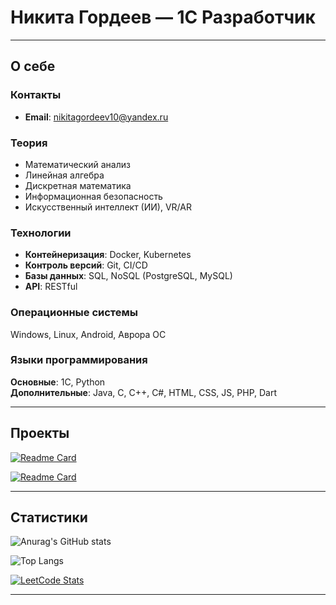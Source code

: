 # Никита Гордеев — 1С Разработчик

---

## О себе

### Контакты  
- **Email**: [nikitagordeev10@yandex.ru](mailto:nikitagordeev10@yandex.ru)

### Теория
- Математический анализ
- Линейная алгебра
- Дискретная математика
- Информационная безопасность
- Искусственный интеллект (ИИ), VR/AR

### Технологии
- **Контейнеризация**: Docker, Kubernetes
- **Контроль версий**: Git, CI/CD
- **Базы данных**: SQL, NoSQL (PostgreSQL, MySQL)
- **API**: RESTful

### Операционные системы
Windows, Linux, Android, Аврора ОС

### Языки программирования
**Основные**: 1С, Python  
**Дополнительные**: Java, C, C++, C#, HTML, CSS, JS, PHP, Dart

---

## Проекты

[![Readme Card](https://github-readme-stats.vercel.app/api/pin/?username=nikitagordeev10\&repo=petrsu_final_qualification_work_001_dispatcher_information_system&theme=dark)](https://github.com/nikitagordeev10/petrsu_final_qualification_work_001_dispatcher_information_system)

[![Readme Card](https://github-readme-stats.vercel.app/api/pin/?username=nikitagordeev10\&repo=petrsu_basic_1c_003_testing_shveix&theme=dark)](https://github.com/nikitagordeev10/petrsu_basic_1c_003_testing_shveix)

---

## Статистики

![Anurag's GitHub stats](https://github-readme-stats.vercel.app/api?username=nikitagordeev10&show_icons=true&theme=dark)

![Top Langs](https://github-readme-stats.vercel.app/api/top-langs/?username=nikitagordeev10&langs_count=15&theme=dark&layout=compact)

[![LeetCode Stats](https://leetcode.card.workers.dev/nikitagordeev10?theme=dark&font=baloo&extension=null)](https://leetcode.com/u/nikitagordeev10/)


---
